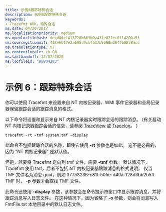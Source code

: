 ```yaml
---
title: 示例6跟踪特殊会话
description: 示例6跟踪特殊会话
keywords:
- Tracefmt WDK，特殊会话
ms.date: 04/20/2017
ms.localizationpriority: medium
ms.openlocfilehash: decd8def413728b069b9a42fe022ec0114200a5f
ms.sourcegitcommit: 418e6617e2a695c9cb4b37b5b60e264760858acd
ms.translationtype: MT
ms.contentlocale: zh-CN
ms.lasthandoff: 12/07/2020
ms.locfileid: "96804283"
---
```

# <a name="example-6-tracing-special-sessions"></a>示例 6：跟踪特殊会话


你可以使用 Tracefmt 来设置来自 NT 内核记录器、WMI 事件记录器和全局记录器保留跟踪会话的跟踪消息的格式。

以下命令将设置和显示来自 NT 内核记录器实时跟踪会话的跟踪消息。  (有关启动 NT 内核记录器跟踪会话的信息，请参阅 [TraceView](traceview.md) 或 [Tracelog](tracelog.md)。 ) 

```
tracefmt -rt -tmf system.tmf -display
```

此命令不包括跟踪会话的名称，即使它使用 **-rt** 参数也是如此。 这不是必需的，因为 "NT 内核记录器" 是默认值。

但是，若要将 Tracefmt 定向到 tmf 文件，需要 **-tmf** 参数。 默认情况下，Tracefmt 使用 tmf，后者不包括 NT 内核记录器跟踪消息的格式说明。 仅当 TMF 文件名为消息 guid，例如 37753236-c81f-505e-d40a-128d3bb2b5ff TMF 时， **-p** 参数才会查找 TMF 文件。

此命令还使用 **-display** 参数，该参数会在命令提示符窗口中显示跟踪消息，并将跟踪消息写入日志文件。 在这种情况下，因为省略了 **-o** 参数，则会将消息写入 FmtFile.txt 本地目录中的默认日志文件。

 

 





